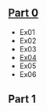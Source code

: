 ## [Part 0](https://github.com/boolYikes/fsopen/tree/main/Part00)
- Ex01
- Ex02
- Ex03
- [Ex04](https://github.com/boolYikes/fsopen/blob/main/Part00/ex04.md)
- Ex05
- Ex06
## Part 1
